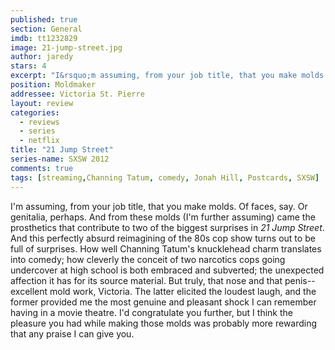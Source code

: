 ```yaml
---
published: true
section: General
imdb: tt1232829
image: 21-jump-street.jpg
author: jaredy 
stars: 4
excerpt: "I&rsquo;m assuming, from your job title, that you make molds. Of faces, say. Or genitalia, perhaps. And from these molds (I&rsquo;m further assuming) came the prosthetics that contribute to two of the biggest surprises in <em>21 Jump Street</em>.   And this perfectly absurd reimagining of the 80s cop show turns out to be full of surprises." 
position: Moldmaker
addressee: Victoria St. Pierre
layout: review
categories:
  - reviews
  - series
  - netflix
title: "21 Jump Street"
series-name: SXSW 2012
comments: true
tags: [streaming,Channing Tatum, comedy, Jonah Hill, Postcards, SXSW]
---
```

I'm assuming, from your job title, that you make molds. Of faces, say. Or genitalia, perhaps. And from these molds (I'm further assuming) came the prosthetics that contribute to two of the biggest surprises in _21 Jump Street_. And this perfectly absurd reimagining of the 80s cop show turns out to be full of surprises. How well Channing Tatum's knucklehead charm translates into comedy; how cleverly the conceit of two narcotics cops going undercover at high school is both embraced and subverted; the unexpected affection it has for its source material. But truly, that nose and that penis--excellent mold work, Victoria. The latter elicited the loudest laugh, and the former provided me the most genuine and pleasant shock I can remember having in a movie theatre. I'd congratulate you further, but I think the pleasure you had while making those molds was probably more rewarding that any praise I can give you.

